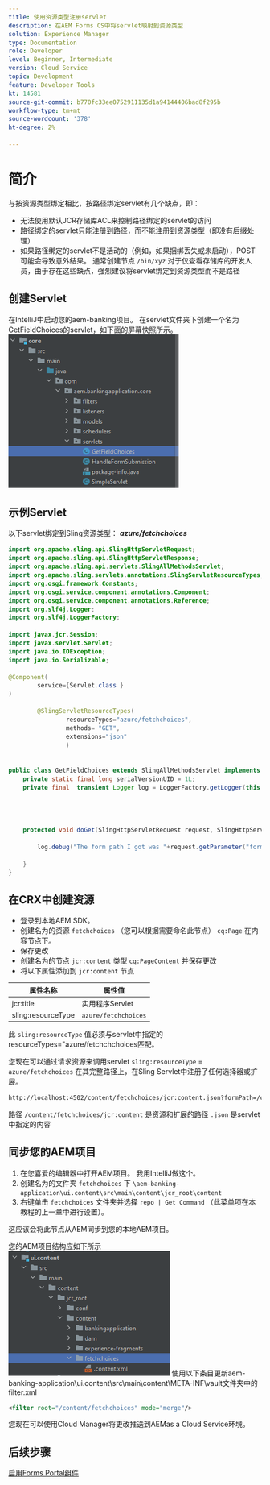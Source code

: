 ```yaml
---
title: 使用资源类型注册servlet
description: 在AEM Forms CS中将servlet映射到资源类型
solution: Experience Manager
type: Documentation
role: Developer
level: Beginner, Intermediate
version: Cloud Service
topic: Development
feature: Developer Tools
kt: 14581
source-git-commit: b770fc33ee0752911135d1a94144406bad8f295b
workflow-type: tm+mt
source-wordcount: '378'
ht-degree: 2%

---
```


# 简介

与按资源类型绑定相比，按路径绑定servlet有几个缺点，即：

* 无法使用默认JCR存储库ACL来控制路径绑定的servlet的访问
* 路径绑定的servlet只能注册到路径，而不能注册到资源类型（即没有后缀处理）
* 如果路径绑定的servlet不是活动的（例如，如果捆绑丢失或未启动），POST可能会导致意外结果。 通常创建节点 `/bin/xyz` 对于仅查看存储库的开发人员，由于存在这些缺点，强烈建议将servlet绑定到资源类型而不是路径

## 创建Servlet

在IntelliJ中启动您的aem-banking项目。 在servlet文件夹下创建一个名为GetFieldChoices的servlet，如下面的屏幕快照所示。
![选项](assets/fetchchoices.png)

## 示例Servlet

以下servlet绑定到Sling资源类型： _**azure/fetchchoices**_



```java
import org.apache.sling.api.SlingHttpServletRequest;
import org.apache.sling.api.SlingHttpServletResponse;
import org.apache.sling.api.servlets.SlingAllMethodsServlet;
import org.apache.sling.servlets.annotations.SlingServletResourceTypes;
import org.osgi.framework.Constants;
import org.osgi.service.component.annotations.Component;
import org.osgi.service.component.annotations.Reference;
import org.slf4j.Logger;
import org.slf4j.LoggerFactory;

import javax.jcr.Session;
import javax.servlet.Servlet;
import java.io.IOException;
import java.io.Serializable;

@Component(
        service={Servlet.class }
)

        @SlingServletResourceTypes(
                resourceTypes="azure/fetchchoices",
                methods= "GET",
                extensions="json"
                )


public class GetFieldChoices extends SlingAllMethodsServlet implements Serializable {
    private static final long serialVersionUID = 1L;
    private final  transient Logger log = LoggerFactory.getLogger(this.getClass());


   

    protected void doGet(SlingHttpServletRequest request, SlingHttpServletResponse response) {

        log.debug("The form path I got was "+request.getParameter("formPath"));

    }
}
```

## 在CRX中创建资源

* 登录到本地AEM SDK。
* 创建名为的资源 `fetchchoices` （您可以根据需要命名此节点） `cq:Page` 在内容节点下。
* 保存更改
* 创建名为的节点 `jcr:content` 类型 `cq:PageContent` 并保存更改
* 将以下属性添加到 `jcr:content` 节点

| 属性名称 | 属性值 |
|--------------------|--------------------|
| jcr:title | 实用程序Servlet |
| sling:resourceType | `azure/fetchchoices` |


此 `sling:resourceType` 值必须与servlet中指定的resourceTypes=&quot;azure/fetchchchoices匹配。

您现在可以通过请求资源来调用servlet `sling:resourceType` = `azure/fetchchoices` 在其完整路径上，在Sling Servlet中注册了任何选择器或扩展。

```html
http://localhost:4502/content/fetchchoices/jcr:content.json?formPath=/content/forms/af/forrahul/jcr:content/guideContainer
```

路径 `/content/fetchchoices/jcr:content` 是资源和扩展的路径 `.json` 是servlet中指定的内容

## 同步您的AEM项目

1. 在您喜爱的编辑器中打开AEM项目。 我用IntelliJ做这个。
1. 创建名为的文件夹 `fetchchoices` 下 `\aem-banking-application\ui.content\src\main\content\jcr_root\content`
1. 右键单击 `fetchchoices` 文件夹并选择 `repo | Get Command` （此菜单项在本教程的上一章中进行设置）。

这应该会将此节点从AEM同步到您的本地AEM项目。

您的AEM项目结构应如下所示
![resource-resolver](assets/mapping-servlet-resource.png)
使用以下条目更新aem-banking-application\ui.content\src\main\content\META-INF\vault文件夹中的filter.xml

```xml
<filter root="/content/fetchchoices" mode="merge"/>
```

您现在可以使用Cloud Manager将更改推送到AEMas a Cloud Service环境。

## 后续步骤

[启用Forms Portal组件](./forms-portal-components.md)



